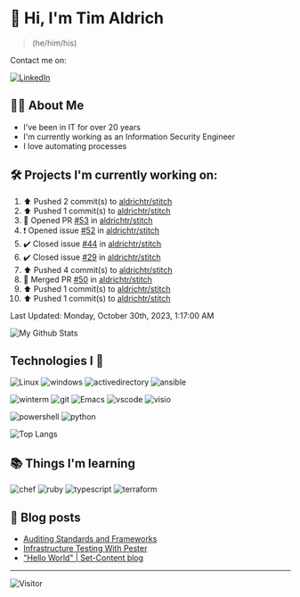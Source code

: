 # 👋 Hi, I'm Tim Aldrich

> (he/him/his)

Contact me on:

<a href="https://www.linkedin.com/in/timothy-r-aldrich/?lipi=urn%3Ali%3Apage%3Ad_flagship3_feed%3BMS0i193dS%2Fi6SvBKYxyEnQ%3D%3D">![LinkedIn](https://img.shields.io/badge/LinkedIn-0077B5?style=for-the-badge&logo=linkedin&logoColor=white)</a>



## 👩‍💻 About Me

- I've been in IT for over 20 years
- I'm currently working as an Information Security Engineer
- I love automating processes

## 🛠️ Projects I'm currently working on:


<!--RECENT_ACTIVITY:start-->
1. ⬆️ Pushed 2 commit(s) to [aldrichtr/stitch](https://github.com/aldrichtr/stitch)<br>
2. ⬆️ Pushed 1 commit(s) to [aldrichtr/stitch](https://github.com/aldrichtr/stitch)<br>
3. 💪 Opened PR [#53](https://github.com/aldrichtr/stitch/pull/53) in [aldrichtr/stitch](https://github.com/aldrichtr/stitch)<br>
4. ❗️ Opened issue [#52](https://github.com/aldrichtr/stitch/issues/52) in [aldrichtr/stitch](https://github.com/aldrichtr/stitch)<br>
5. ✔️ Closed issue [#44](https://github.com/aldrichtr/stitch/issues/44) in [aldrichtr/stitch](https://github.com/aldrichtr/stitch)<br>
6. ✔️ Closed issue [#29](https://github.com/aldrichtr/stitch/issues/29) in [aldrichtr/stitch](https://github.com/aldrichtr/stitch)<br>
7. ⬆️ Pushed 4 commit(s) to [aldrichtr/stitch](https://github.com/aldrichtr/stitch)<br>
8. 🎉 Merged PR [#50](https://github.com/aldrichtr/stitch/pull/50) in [aldrichtr/stitch](https://github.com/aldrichtr/stitch)<br>
9. ⬆️ Pushed 1 commit(s) to [aldrichtr/stitch](https://github.com/aldrichtr/stitch)<br>
10. ⬆️ Pushed 1 commit(s) to [aldrichtr/stitch](https://github.com/aldrichtr/stitch)<br>
<!--RECENT_ACTIVITY:end-->

<!--RECENT_ACTIVITY:last_update-->
Last Updated: Monday, October 30th, 2023, 1:17:00 AM
<!--RECENT_ACTIVITY:last_update_end-->


<!--
  Configuration for the Github stats widget:
  https://github.com/anuraghazra/github-readme-stats
-->
![My Github Stats](https://github-readme-stats.vercel.app/api?username=aldrichtr&count_private=true&show=prs_merged,reviews&show_icons=true&theme=onedark)

## Technologies I 💖



<!--
  these urls are helpful in creating these:
  https://simpleicons.org/
  https://github.com/simple-icons/simple-icons/blob/develop/slugs.md
  https://shields.io/category/activity
-->

![Linux](https://img.shields.io/badge/linux-282C34?logo=linux&logoColor=white&style=plastic)
![windows](https://img.shields.io/badge/windows-282C34?logo=windows&style=plastic)
![activedirectory](https://img.shields.io/badge/activedirectory-282C34?logo=microsoft&style=plastic)
![ansible](https://img.shields.io/badge/ansible-282C34?logo=ansible&style=plastic)

![winterm](https://img.shields.io/badge/winterm-282C34?logo=windowsterminal&style=plastic)
![git](https://img.shields.io/badge/git-282C34?logo=git&logoColor=F05032&style=plastic)
![Emacs](https://img.shields.io/badge/gnuemacs-282C34?logo=gnuemacs&logoColor=blueviolet&style=plastic)
![vscode](https://img.shields.io/badge/vscode-282C34?logo=visualstudiocode&style=plastic)
![visio](https://img.shields.io/badge/visio-282C34?logo=microsoftvisio&style=plastic)

![powershell](https://img.shields.io/badge/powershell-282C34?logo=powershell&style=plastic)
![python](https://img.shields.io/badge/python-282C34?logo=python&style=282C34plastic)

![Top Langs](https://github-readme-stats.vercel.app/api/top-langs/?username=aldrichtr&layout=donut-vertical&theme=onedark)

## 📚 Things I'm learning

![chef](https://img.shields.io/badge/chef-282C34?logo=chef&style=plastic)
![ruby](https://img.shields.io/badge/ruby-282C34?logo=ruby&style=plastic)
![typescript](https://img.shields.io/badge/typescript-282C34?logo=typescript&style=plastic)
![terraform](https://img.shields.io/badge/terraform-282C34?logo=terraform&style=plastic)

## 📃 Blog posts

<!-- BLOG-POST-LIST:START -->
- [Auditing Standards and Frameworks](https://aldrichtr.github.io/posts/auditing-standards-and-frameworks/)
- [Infrastructure Testing With Pester](https://aldrichtr.github.io/posts/infrastructure-testing-with-pester/)
- [&quot;Hello World&quot; | Set-Content blog](https://aldrichtr.github.io/posts/my-first-post/)
<!-- BLOG-POST-LIST:END -->

---

![Visitor](https://visitor-badge.laobi.icu/badge?page_id=aldrichtr.aldrichtr)
